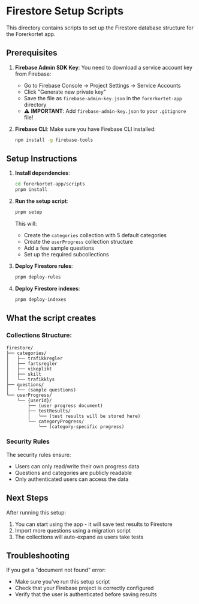 # Firestore Setup Scripts

This directory contains scripts to set up the Firestore database structure for the Forerkortet app.

## Prerequisites

1. **Firebase Admin SDK Key**: You need to download a service account key from Firebase:

   - Go to Firebase Console → Project Settings → Service Accounts
   - Click "Generate new private key"
   - Save the file as `firebase-admin-key.json` in the `forerkortet-app` directory
   - ⚠️ **IMPORTANT**: Add `firebase-admin-key.json` to your `.gitignore` file!

2. **Firebase CLI**: Make sure you have Firebase CLI installed:
   ```bash
   npm install -g firebase-tools
   ```

## Setup Instructions

1. **Install dependencies**:

   ```bash
   cd forerkortet-app/scripts
   pnpm install
   ```

2. **Run the setup script**:

   ```bash
   pnpm setup
   ```

   This will:

   - Create the `categories` collection with 5 default categories
   - Create the `userProgress` collection structure
   - Add a few sample questions
   - Set up the required subcollections

3. **Deploy Firestore rules**:

   ```bash
   pnpm deploy-rules
   ```

4. **Deploy Firestore indexes**:
   ```bash
   pnpm deploy-indexes
   ```

## What the script creates

### Collections Structure:

```
firestore/
├── categories/
│   ├── trafikkregler
│   ├── fartsregler
│   ├── vikeplikt
│   ├── skilt
│   └── trafikklys
├── questions/
│   └── (sample questions)
└── userProgress/
    └── {userId}/
        ├── (user progress document)
        ├── testResults/
        │   └── (test results will be stored here)
        └── categoryProgress/
            └── (category-specific progress)
```

### Security Rules

The security rules ensure:

- Users can only read/write their own progress data
- Questions and categories are publicly readable
- Only authenticated users can access the data

## Next Steps

After running this setup:

1. You can start using the app - it will save test results to Firestore
2. Import more questions using a migration script
3. The collections will auto-expand as users take tests

## Troubleshooting

If you get a "document not found" error:

- Make sure you've run this setup script
- Check that your Firebase project is correctly configured
- Verify that the user is authenticated before saving results
